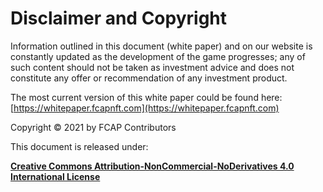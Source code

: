# Disclaimer and Copyright

Information outlined in this document (white paper) and on our website is constantly updated as the development of the game progresses; any of such content should not be taken as investment advice and does not constitute any offer or recommendation of any investment product.

The most current version of this white paper could be found here: [https://whitepaper.fcapnft.com](https://whitepaper.fcapnft.com)

Copyright © 2021 by FCAP Contributors

This document is released under:

[**Creative Commons Attribution-NonCommercial-NoDerivatives 4.0 International License**](http://creativecommons.org/licenses/by-nc-nd/4.0/)

